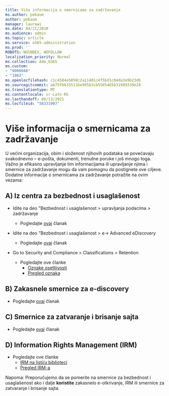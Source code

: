 ```yaml
---
title: Više informacija o smernicama za zadržavanje
ms.author: pebaum
author: pebaum
manager: laurawi
ms.date: 04/21/2020
ms.audience: admin
ms.topic: article
ms.service: o365-administration
ms.prod: ''
ROBOTS: NOINDEX, NOFOLLOW
localization_priority: Normal
ms.collection: Adm_O365
ms.custom:
- "9000048"
- "1983"
ms.openlocfilehash: c1c4584a5850c2a11401c4f5bd1c04da3e9b23d6
ms.sourcegitcommit: ab75f66355116e995b3cb5505465b31989339e28
ms.translationtype: MT
ms.contentlocale: sr-Latn-RS
ms.lasthandoff: 08/13/2021
ms.locfileid: "58331907"
---
```

# <a name="more-info-about-retention-policies"></a>Više informacija o smernicama za zadržavanje

U većini organizacija, obim i složenost njihovih podataka se povećavaju svakodnevno – e-pošta, dokumenti, trenutne poruke i još mnogo toga. Važno je efikasno upravljanje tim informacijama ili upravljanje njima i smernice za zadržavanje mogu da vam pomognu da postignete ove ciljeve. Dodatne informacije o smernicama za zadržavanje potražite na ovim vezama:

## <a name="a-from-security-and-compliance-center"></a>A) Iz centra za bezbednost i usaglašenost

- Idite na deo "Bezbednost i usaglašenost > upravljanja podacima > zadržavanje
  - Pogledajte [ovaj](https://docs.microsoft.com/microsoft-365/compliance/retention-policies) članak

- Idite na deo "Bezbednost i usaglašenost > e-> Advanced eDiscovery 
  - Pogledajte [ovaj](https://docs.microsoft.com/microsoft-365/compliance/ediscovery-cases) članak

- Go to Security and Compliance > Classifications > Retention
  - Pogledajte ove članke
    - [Oznake osetljivosti](https://docs.microsoft.com/microsoft-365/compliance/sensitivity-labels)
    - [Pregled oznaka](https://docs.microsoft.com/microsoft-365/compliance/labels)

## <a name="b-legacy-ediscovery-policies"></a>B) Zakasnele smernice za e-discovery

- Pogledajte [ovaj](https://support.office.com/article/Set-up-an-eDiscovery-Center-in-SharePoint-Online-A18F8975-AA7F-43B4-A7D6-001D14744D8E) članak

## <a name="c-site-closure-and-deletion-policies"></a>C) Smernice za zatvaranje i brisanje sajta

- Pogledajte [ovaj](https://support.office.com/article/Use-policies-for-site-closure-and-deletion-A8280D82-27FD-48C5-9ADF-8A5431208BA5) članak  

## <a name="d-information-rights-management-irm"></a>D) Information Rights Management (IRM)

- Pogledajte ove članke
  - [IRM na listi/u biblioteci](https://support.office.com/article/apply-information-rights-management-to-a-list-or-library-3bdb5c4e-94fc-4741-b02f-4e7cc3c54aa1)
  - [Pregled IRM-a](https://support.office.com/article/create-and-apply-information-management-policies-eb501fe9-2ef6-4150-945a-65a6451ee9e9)

Napoma: Preporučujemo da se pomerite na smernice za bezbednost i usaglašenost ako i dalje **koristite** zakasnelo e-otkrivanje, IRM ili smernice za zatvaranje i brisanje sajta.
